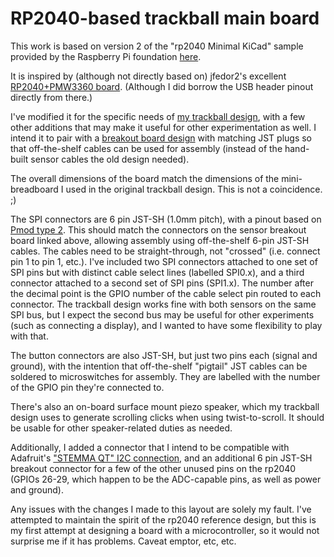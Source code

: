 # RP2040-based trackball main board

This work is based on version 2 of the "rp2040 Minimal KiCad" sample provided by the Raspberry Pi foundation [here](https://datasheets.raspberrypi.com/rp2040/Minimal-KiCAD.zip).

It is inspired by (although not directly based on) jfedor2's excellent [RP2040+PMW3360 board](https://github.com/jfedor2/rp2040-pmw3360). (Although I did borrow the USB header pinout directly from there.)

I've modified it for the specific needs of [my trackball design](https://github.com/monroewilliams/trackball), with a few other additions that may make it useful for other experimentation as well. I intend it to pair with a [breakout board design](https://github.com/monroewilliams/pmw3360-breakout) with matching JST plugs so that off-the-shelf cables can be used for assembly (instead of the hand-built sensor cables the old design needed).

The overall dimensions of the board match the dimensions of the mini-breadboard I used in the original trackball design. This is not a coincidence. ;) 

The SPI connectors are 6 pin JST-SH (1.0mm pitch), with a pinout based on [Pmod type 2](https://en.wikipedia.org/wiki/Pmod_Interface). This should match the connectors on the sensor breakout board linked above, allowing assembly using off-the-shelf 6-pin JST-SH cables. The cables need to be straight-through, not "crossed" (i.e. connect pin 1 to pin 1, etc.). I've included two SPI connectors attached to one set of SPI pins but with distinct cable select lines (labelled SPI0.x), and a third connector attached to a second set of SPI pins (SPI1.x). The number after the decimal point is the GPIO number of the cable select pin routed to each connector. The trackball design works fine with both sensors on the same SPI bus, but I expect the second bus may be useful for other experiments (such as connecting a display), and I wanted to have some flexibility to play with that.

The button connectors are also JST-SH, but just two pins each (signal and ground), with the intention that off-the-shelf "pigtail" JST cables can be soldered to microswitches for assembly. They are labelled with the number of the GPIO pin they're connected to.

There's also an on-board surface mount piezo speaker, which my trackball design uses to generate scrolling clicks when using twist-to-scroll. It should be usable for other speaker-related duties as needed.

Additionally, I added a connector that I intend to be compatible with Adafruit's ["STEMMA QT" I2C connection](https://learn.adafruit.com/introducing-adafruit-stemma-qt/what-is-stemma), and an additional 6 pin JST-SH breakout connector for a few of the other unused pins on the rp2040 (GPIOs 26-29, which happen to be the ADC-capable pins, as well as power and ground).

Any issues with the changes I made to this layout are solely my fault. I've attempted to maintain the spirit of the rp2040 reference design, but this is my first attempt at designing a board with a microcontroller, so it would not surprise me if it has problems. Caveat emptor, etc, etc.
